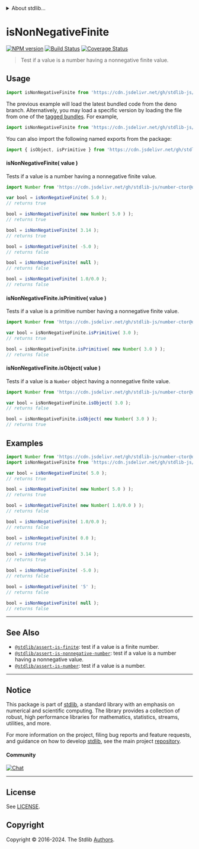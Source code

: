<!--

@license Apache-2.0

Copyright (c) 2024 The Stdlib Authors.

Licensed under the Apache License, Version 2.0 (the "License");
you may not use this file except in compliance with the License.
You may obtain a copy of the License at

   http://www.apache.org/licenses/LICENSE-2.0

Unless required by applicable law or agreed to in writing, software
distributed under the License is distributed on an "AS IS" BASIS,
WITHOUT WARRANTIES OR CONDITIONS OF ANY KIND, either express or implied.
See the License for the specific language governing permissions and
limitations under the License.

-->


<details>
  <summary>
    About stdlib...
  </summary>
  <p>We believe in a future in which the web is a preferred environment for numerical computation. To help realize this future, we've built stdlib. stdlib is a standard library, with an emphasis on numerical and scientific computation, written in JavaScript (and C) for execution in browsers and in Node.js.</p>
  <p>The library is fully decomposable, being architected in such a way that you can swap out and mix and match APIs and functionality to cater to your exact preferences and use cases.</p>
  <p>When you use stdlib, you can be absolutely certain that you are using the most thorough, rigorous, well-written, studied, documented, tested, measured, and high-quality code out there.</p>
  <p>To join us in bringing numerical computing to the web, get started by checking us out on <a href="https://github.com/stdlib-js/stdlib">GitHub</a>, and please consider <a href="https://opencollective.com/stdlib">financially supporting stdlib</a>. We greatly appreciate your continued support!</p>
</details>

# isNonNegativeFinite

[![NPM version][npm-image]][npm-url] [![Build Status][test-image]][test-url] [![Coverage Status][coverage-image]][coverage-url] <!-- [![dependencies][dependencies-image]][dependencies-url] -->

> Test if a value is a number having a nonnegative finite value.



<section class="usage">

## Usage

```javascript
import isNonNegativeFinite from 'https://cdn.jsdelivr.net/gh/stdlib-js/assert-is-nonnegative-finite@deno/mod.js';
```
The previous example will load the latest bundled code from the deno branch. Alternatively, you may load a specific version by loading the file from one of the [tagged bundles](https://github.com/stdlib-js/assert-is-nonnegative-finite/tags). For example,

```javascript
import isNonNegativeFinite from 'https://cdn.jsdelivr.net/gh/stdlib-js/assert-is-nonnegative-finite@v0.1.1-deno/mod.js';
```

You can also import the following named exports from the package:

```javascript
import { isObject, isPrimitive } from 'https://cdn.jsdelivr.net/gh/stdlib-js/assert-is-nonnegative-finite@deno/mod.js';
```

#### isNonNegativeFinite( value )

Tests if a value is a number having a nonnegative finite value.

<!-- eslint-disable no-new-wrappers -->

```javascript
import Number from 'https://cdn.jsdelivr.net/gh/stdlib-js/number-ctor@deno/mod.js';

var bool = isNonNegativeFinite( 5.0 );
// returns true

bool = isNonNegativeFinite( new Number( 5.0 ) );
// returns true

bool = isNonNegativeFinite( 3.14 );
// returns true

bool = isNonNegativeFinite( -5.0 );
// returns false

bool = isNonNegativeFinite( null );
// returns false

bool = isNonNegativeFinite( 1.0/0.0 );
// returns false
```

#### isNonNegativeFinite.isPrimitive( value )

Tests if a value is a primitive number having a nonnegative finite value.

<!-- eslint-disable no-new-wrappers -->

```javascript
import Number from 'https://cdn.jsdelivr.net/gh/stdlib-js/number-ctor@deno/mod.js';

var bool = isNonNegativeFinite.isPrimitive( 3.0 );
// returns true

bool = isNonNegativeFinite.isPrimitive( new Number( 3.0 ) );
// returns false
```

#### isNonNegativeFinite.isObject( value )

Tests if a value is a `Number` object having a nonnegative finite value.

<!-- eslint-disable no-new-wrappers -->

```javascript
import Number from 'https://cdn.jsdelivr.net/gh/stdlib-js/number-ctor@deno/mod.js';

var bool = isNonNegativeFinite.isObject( 3.0 );
// returns false

bool = isNonNegativeFinite.isObject( new Number( 3.0 ) );
// returns true
```

</section>

<!-- /.usage -->

<section class="examples">

## Examples

<!-- eslint-disable no-new-wrappers -->

<!-- eslint no-undef: "error" -->

```javascript
import Number from 'https://cdn.jsdelivr.net/gh/stdlib-js/number-ctor@deno/mod.js';
import isNonNegativeFinite from 'https://cdn.jsdelivr.net/gh/stdlib-js/assert-is-nonnegative-finite@deno/mod.js';

var bool = isNonNegativeFinite( 5.0 );
// returns true

bool = isNonNegativeFinite( new Number( 5.0 ) );
// returns true

bool = isNonNegativeFinite( new Number( 1.0/0.0 ) );
// returns false

bool = isNonNegativeFinite( 1.0/0.0 );
// returns false

bool = isNonNegativeFinite( 0.0 );
// returns true

bool = isNonNegativeFinite( 3.14 );
// returns true

bool = isNonNegativeFinite( -5.0 );
// returns false

bool = isNonNegativeFinite( '5' );
// returns false

bool = isNonNegativeFinite( null );
// returns false
```

</section>

<!-- /.examples -->

<!-- Section for related `stdlib` packages. Do not manually edit this section, as it is automatically populated. -->

<section class="related">

* * *

## See Also

-   <span class="package-name">[`@stdlib/assert-is-finite`][@stdlib/assert/is-finite]</span><span class="delimiter">: </span><span class="description">test if a value is a finite number.</span>
-   <span class="package-name">[`@stdlib/assert-is-nonnegative-number`][@stdlib/assert/is-nonnegative-number]</span><span class="delimiter">: </span><span class="description">test if a value is a number having a nonnegative value.</span>
-   <span class="package-name">[`@stdlib/assert-is-number`][@stdlib/assert/is-number]</span><span class="delimiter">: </span><span class="description">test if a value is a number.</span>

</section>

<!-- /.related -->

<!-- Section for all links. Make sure to keep an empty line after the `section` element and another before the `/section` close. -->


<section class="main-repo" >

* * *

## Notice

This package is part of [stdlib][stdlib], a standard library with an emphasis on numerical and scientific computing. The library provides a collection of robust, high performance libraries for mathematics, statistics, streams, utilities, and more.

For more information on the project, filing bug reports and feature requests, and guidance on how to develop [stdlib][stdlib], see the main project [repository][stdlib].

#### Community

[![Chat][chat-image]][chat-url]

---

## License

See [LICENSE][stdlib-license].


## Copyright

Copyright &copy; 2016-2024. The Stdlib [Authors][stdlib-authors].

</section>

<!-- /.stdlib -->

<!-- Section for all links. Make sure to keep an empty line after the `section` element and another before the `/section` close. -->

<section class="links">

[npm-image]: http://img.shields.io/npm/v/@stdlib/assert-is-nonnegative-finite.svg
[npm-url]: https://npmjs.org/package/@stdlib/assert-is-nonnegative-finite

[test-image]: https://github.com/stdlib-js/assert-is-nonnegative-finite/actions/workflows/test.yml/badge.svg?branch=v0.1.1
[test-url]: https://github.com/stdlib-js/assert-is-nonnegative-finite/actions/workflows/test.yml?query=branch:v0.1.1

[coverage-image]: https://img.shields.io/codecov/c/github/stdlib-js/assert-is-nonnegative-finite/main.svg
[coverage-url]: https://codecov.io/github/stdlib-js/assert-is-nonnegative-finite?branch=main

<!--

[dependencies-image]: https://img.shields.io/david/stdlib-js/assert-is-nonnegative-finite.svg
[dependencies-url]: https://david-dm.org/stdlib-js/assert-is-nonnegative-finite/main

-->

[chat-image]: https://img.shields.io/gitter/room/stdlib-js/stdlib.svg
[chat-url]: https://app.gitter.im/#/room/#stdlib-js_stdlib:gitter.im

[stdlib]: https://github.com/stdlib-js/stdlib

[stdlib-authors]: https://github.com/stdlib-js/stdlib/graphs/contributors

[umd]: https://github.com/umdjs/umd
[es-module]: https://developer.mozilla.org/en-US/docs/Web/JavaScript/Guide/Modules

[deno-url]: https://github.com/stdlib-js/assert-is-nonnegative-finite/tree/deno
[deno-readme]: https://github.com/stdlib-js/assert-is-nonnegative-finite/blob/deno/README.md
[umd-url]: https://github.com/stdlib-js/assert-is-nonnegative-finite/tree/umd
[umd-readme]: https://github.com/stdlib-js/assert-is-nonnegative-finite/blob/umd/README.md
[esm-url]: https://github.com/stdlib-js/assert-is-nonnegative-finite/tree/esm
[esm-readme]: https://github.com/stdlib-js/assert-is-nonnegative-finite/blob/esm/README.md
[branches-url]: https://github.com/stdlib-js/assert-is-nonnegative-finite/blob/main/branches.md

[stdlib-license]: https://raw.githubusercontent.com/stdlib-js/assert-is-nonnegative-finite/main/LICENSE

<!-- <related-links> -->

[@stdlib/assert/is-finite]: https://github.com/stdlib-js/assert-is-finite/tree/deno

[@stdlib/assert/is-nonnegative-number]: https://github.com/stdlib-js/assert-is-nonnegative-number/tree/deno

[@stdlib/assert/is-number]: https://github.com/stdlib-js/assert-is-number/tree/deno

<!-- </related-links> -->

</section>

<!-- /.links -->
